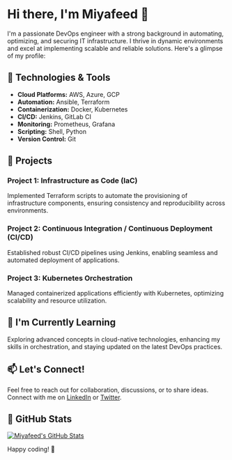 # Hi there, I'm Miyafeed 👋

I'm a passionate DevOps engineer with a strong background in automating, optimizing, and securing IT infrastructure. I thrive in dynamic environments and excel at implementing scalable and reliable solutions. Here's a glimpse of my profile:

## 🔧 Technologies & Tools
- **Cloud Platforms:** AWS, Azure, GCP
- **Automation:** Ansible, Terraform
- **Containerization:** Docker, Kubernetes
- **CI/CD:** Jenkins, GitLab CI
- **Monitoring:** Prometheus, Grafana
- **Scripting:** Shell, Python
- **Version Control:** Git

## 🚀 Projects

### Project 1: Infrastructure as Code (IaC)
Implemented Terraform scripts to automate the provisioning of infrastructure components, ensuring consistency and reproducibility across environments.

### Project 2: Continuous Integration / Continuous Deployment (CI/CD)
Established robust CI/CD pipelines using Jenkins, enabling seamless and automated deployment of applications.

### Project 3: Kubernetes Orchestration
Managed containerized applications efficiently with Kubernetes, optimizing scalability and resource utilization.

## 🌱 I'm Currently Learning
Exploring advanced concepts in cloud-native technologies, enhancing my skills in orchestration, and staying updated on the latest DevOps practices.

## 📫 Let's Connect!
Feel free to reach out for collaboration, discussions, or to share ideas. Connect with me on [LinkedIn](https://www.linkedin.com/in/miyafeed/) or [Twitter](https://twitter.com/miyafeed).

## 🚀 GitHub Stats
[![Miyafeed's GitHub Stats](https://github-readme-stats.vercel.app/api?username=miyafeed&show_icons=true&hide_title=true)](https://github.com/miyafeed)

Happy coding! 🚀
